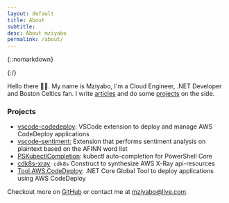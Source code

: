 ```yaml
---
layout: default
title: About
subtitle:
desc: About mziyabo
permalink: /about/
---
```


<div class="pretty-links">

<div class="lead lead-about">
</div>

{::nomarkdown} 
<!-- <figure class="site-profile">
    <img src="{{ site.baseurl }}/assets/img/profile.png">
</figure> -->
{:/}

Hello there 👋🏽. My name is Mziyabo, I'm a Cloud Engineer, .NET Developer and Boston Celtics fan. I write [articles](/articles) and do some [projects](#Projects) on the side.


### Projects

- [vscode-codedeploy](https://marketplace.visualstudio.com/items?itemName=mziyabo.vscode-codedeploy): VSCode extension to deploy and manage AWS CodeDeploy applications
- [vscode-sentiment:](https://marketplace.visualstudio.com/items?itemName=mziyabo.vscode-sentiment) Extension that performs sentiment analysis on plaintext based on the AFINN word list
- [PSKubectlCompletion](https://www.powershellgallery.com/packages/PSKubectlCompletion/0.0.1): kubectl auto-completion for PowerShell Core
- [cdk8s-xray](https://www.npmjs.com/package/cdk8s-xray): `cdk8s` Construct to synthesize AWS X-Ray api-resources
- [Tool.AWS.CodeDeploy](https://www.nuget.org/packages/Tool.AWS.CodeDeploy/): .NET Core Global Tool to deploy
                applications using AWS CodeDeploy


Checkout more on [GitHub](https://github.com/mziyabo) or contact me at [mziyabo@live.com](mailto:mziyabo@live.com).
</div>

